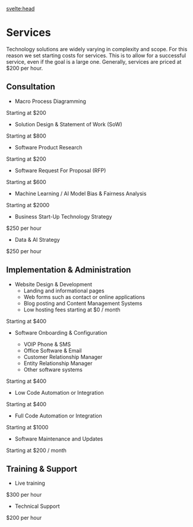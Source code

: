 <svelte:head>

<title>Services</title>
</svelte:head>

# Services

Technology solutions are widely varying in complexity and scope. For this reason we set starting costs for services. This is to allow for a successful service, even if the goal is a large one. Generally, services are priced at $200 per hour.

## Consultation

- Macro Process Diagramming

Starting at $200
<br>

- Solution Design & Statement of Work (SoW)

Starting at $800
<br>

- Software Product Research

Starting at $200
<br>

- Software Request For Proposal (RFP)

Starting at $600
<br>

- Machine Learning / AI Model Bias & Fairness Analysis

Starting at $2000
<br>

- Business Start-Up Technology Strategy

$250 per hour
<br>

- Data & AI Strategy

$250 per hour
<br>

## Implementation & Administration

- Website Design & Development
  - Landing and informational pages
  - Web forms such as contact or online applications
  - Blog posting and Content Management Systems
  - Low hosting fees starting at $0 / month

Starting at $400
<br>

- Software Onboarding & Configuration

  - VOIP Phone & SMS
  - Office Software & Email
  - Customer Relationship Manager
  - Entity Relationship Manager
  - Other software systems

Starting at $400
<br>

- Low Code Automation or Integration

Starting at $400
<br>

- Full Code Automation or Integration

Starting at $1000
<br>

- Software Maintenance and Updates

Starting at $200 / month
<br>

## Training & Support

- Live training

$300 per hour
<br>

- Technical Support

$200 per hour
<br>
